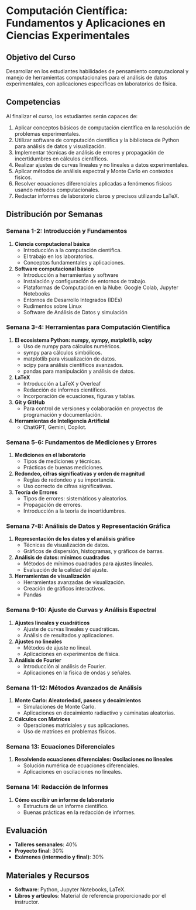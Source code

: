 # Computación Científica: Fundamentos y Aplicaciones en Ciencias Experimentales

## Objetivo del Curso
Desarrollar en los estudiantes habilidades de pensamiento computacional y manejo de herramientas computacionales para el análisis de datos experimentales, con aplicaciones específicas en laboratorios de física.

## Competencias
Al finalizar el curso, los estudiantes serán capaces de:
1. Aplicar conceptos básicos de computación científica en la resolución de problemas experimentales.
2. Utilizar software de computación científica y la biblioteca de Python para análisis de datos y visualización.
3. Implementar técnicas de análisis de errores y propagación de incertidumbres en cálculos científicos.
4. Realizar ajustes de curvas lineales y no lineales a datos experimentales.
5. Aplicar métodos de análisis espectral y Monte Carlo en contextos físicos.
6. Resolver ecuaciones diferenciales aplicadas a fenómenos físicos usando métodos computacionales.
7. Redactar informes de laboratorio claros y precisos utilizando LaTeX.

## Distribución por Semanas

### Semana 1-2: Introducción y Fundamentos
1. **Ciencia computacional básica**
   - Introducción a la computación científica.
   - El trabajo en los laboratorios.
   - Conceptos fundamentales y aplicaciones.
2. **Software computacional básico**
   - Introducción a herramientas y software
   - Instalación y configuración de entornos de trabajo.
   - Plataformas de Computación en la Nube: Google Colab, Jupyter Notebooks
   - Entornos de Desarrollo Integrados (IDEs)
   - Rudimentos sobre Linux
   - Software de Análisis de Datos y simulación

### Semana 3-4: Herramientas para Computación Científica
1. **El ecosistema Python: numpy, sympy, matplotlib, scipy**
   - Uso de numpy para cálculos numéricos.
   - sympy para cálculos simbólicos.
   - matplotlib para visualización de datos.
   - scipy para análisis científicos avanzados.
   - pandas para manipulación y análisis de datos.
2. **LaTeX**
   - Introducción a LaTeX y Overleaf
   - Redacción de informes científicos.
   - Incorporación de ecuaciones, figuras y tablas.
3. **Git y GitHub**
   - Para control de versiones y colaboración en proyectos de programación y documentación.
3. **Herramientas de Inteligencia Artificial**
   - ChatGPT, Gemini, Copilot.    

### Semana 5-6: Fundamentos de Mediciones y Errores
1. **Mediciones en el laboratorio**
   - Tipos de mediciones y técnicas.
   - Prácticas de buenas mediciones.
2. **Redondeo, cifras significativas y orden de magnitud**
   - Reglas de redondeo y su importancia.
   - Uso correcto de cifras significativas.
3. **Teoría de Errores**
   - Tipos de errores: sistemáticos y aleatorios.
   - Propagación de errores.
   - Introducción a la teoría de incertidumbres.

### Semana 7-8: Análisis de Datos y Representación Gráfica
1. **Representación de los datos y el análisis gráfico**
   - Técnicas de visualización de datos.
   - Gráficos de dispersión, histogramas, y gráficos de barras.
2. **Análisis de datos: mínimos cuadrados**
   - Métodos de mínimos cuadrados para ajustes lineales.
   - Evaluación de la calidad del ajuste.
3. **Herramientas de visualización**
   - Herramientas avanzadas de visualización.
   - Creación de gráficos interactivos.
   - Pandas

### Semana 9-10: Ajuste de Curvas y Análisis Espectral
1. **Ajustes lineales y cuadráticos**
   - Ajuste de curvas lineales y cuadráticas.
   - Análisis de resultados y aplicaciones.
2. **Ajustes no lineales**
   - Métodos de ajuste no lineal.
   - Aplicaciones en experimentos de física.
3. **Análisis de Fourier**
   - Introducción al análisis de Fourier.
   - Aplicaciones en la física de ondas y señales.

### Semana 11-12: Métodos Avanzados de Análisis
1. **Monte Carlo: Aleatoriedad, paseos y decaimientos**
   - Simulaciones de Monte Carlo.
   - Aplicaciones en decaimiento radiactivo y caminatas aleatorias.
2. **Cálculos con Matrices**
   - Operaciones matriciales y sus aplicaciones.
   - Uso de matrices en problemas físicos.

### Semana 13: Ecuaciones Diferenciales
1. **Resolviendo ecuaciones diferenciales: Oscilaciones no lineales**
   - Solución numérica de ecuaciones diferenciales.
   - Aplicaciones en oscilaciones no lineales.

### Semana 14: Redacción de Informes
1. **Cómo escribir un informe de laboratorio**
   - Estructura de un informe científico.
   - Buenas prácticas en la redacción de informes.

## Evaluación
- **Talleres semanales**: 40%
- **Proyecto final**: 30%
- **Exámenes (intermedio y final)**: 30%

## Materiales y Recursos
- **Software**: Python, Jupyter Notebooks, LaTeX.
- **Libros y artículos**: Material de referencia proporcionado por el instructor.
